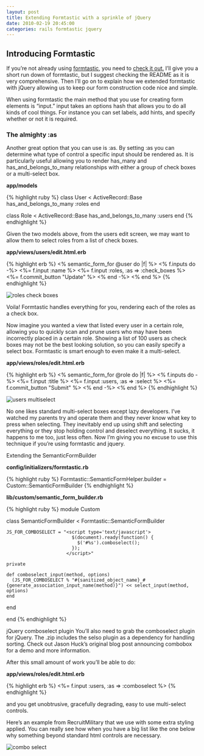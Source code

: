```yaml
---
layout: post
title: Extending Formtastic with a sprinkle of jQuery
date: 2010-02-19 20:45:00
categories: rails formtastic jquery
---
```


## Introducing Formtastic

If you’re not already using [formtastic](http://github.com/justinfrench/formtastic), you need to [check it out.](http://github.com/justinfrench/formtastic) I’ll give you a short run down of formtastic, but I suggest checking the README as it is very comprehensive. Then I’ll go on to explain how we extended formtastic with jQuery allowing us to keep our form construction code nice and simple.

When using formtastic the main method that you use for creating form elements is “input.” input takes an options hash that allows you to do all kinds of cool things. For instance you can set labels, add hints, and specify whether or not it is required.

### The almighty :as

Another great option that you can use is :as.  By setting :as you can determine what type of control a specific input should be rendered as. It is particularly useful allowing you to render has\_many and has\_and\_belongs\_to\_many relationships with either a group of check boxes or a multi-select box.

**app/models**

{% highlight ruby %}
class User < ActiveRecord::Base
  has_and_belongs_to_many :roles
end

class Role < ActiveRecord::Base
  has_and_belongs_to_many :users
end
{% endhighlight %}

Given the two models above, from the users edit screen, we may want to allow them to select roles from a list of check boxes.

**app/views/users/edit.html.erb**

{% highlight erb %}
<% semantic_form_for @user do |f| %>
  <% f.inputs do -%>
    <%= f.input :name %>
    <%= f.input :roles, :as => :check_boxes %>
    <%= f.commit_button "Update" %>
  <% end -%>
<% end %>
{% endhighlight %}

![roles check boxes](/attachments/roles_check_boxes.png)

Voila! Formtastic handles everything for you, rendering each of the roles as a check box.

Now imagine you wanted a view that listed every user in a certain role, allowing you to quickly scan and prune users who may have been incorrectly placed in a certain role. Showing a list of 100 users as check boxes may not be the best looking solution, so you can easily specify a select box. Formtastic is smart enough to even make it a multi-select.

**app/views/roles/edit.html.erb**

{% highlight erb %}
<% semantic_form_for @role do |f| %>
  <% f.inputs do -%>
    <%= f.input :title %>
    <%= f.input :users, :as => :select %>
    <%= f.commit_button "Submit" %>
  <% end -%>
<% end %>
{% endhighlight %}

![users multiselect](/attachments/users_multiselect.png)

No one likes standard multi-select boxes except lazy developers. I’ve watched my parents try and operate them and they never know what key to press when selecting. They inevitably end up using shift and selecting everything or they stop holding control and deselect everything. It sucks, it happens to me too, just less often. Now I’m giving you no excuse to use this technique if you’re using formtastic and jquery.

Extending the SemanticFormBuilder

**config/initializers/formtastic.rb**

{% highlight ruby %}
Formtastic::SemanticFormHelper.builder = Custom::SemanticFormBuilder
{% endhighlight %}

**lib/custom/semantic\_form\_builder.rb**

{% highlight ruby %}
module Custom

  class SemanticFormBuilder < Formtastic::SemanticFormBuilder

    JS_FOR_COMBOSELECT = "<script type='text/javascript'>
                            $(document).ready(function() {
                              $('#%s').comboselect();
                            });
                          </script>"

    private

    def comboselect_input(method, options)
      (JS_FOR_COMBOSELECT % "#{sanitized_object_name}_#{generate_association_input_name(method)}") << select_input(method, options)
    end

  end

end
{% endhighlight %}

jQuery comboselect plugin
You’ll also need to grab the comboselect plugin for jQuery. The .zip includes the selso plugin as a dependency for handling sorting. Check out Jason Huck’s original blog post announcing combobox for a demo and more information.

After this small amount of work you’ll be able to do:

**app/views/roles/edit.html.erb**

{% highlight erb %}
<%= f.input :users, :as => :comboselect %>
{% endhighlight %}

and you get unobtrusive, gracefully degrading, easy to use multi-select controls.

Here’s an example from RecruitMilitary that we use with some extra styling applied. You can really see how when you have a big list like the one below why something beyond standard html controls are necessary.

![combo select](/attachments/combo_select.png)
